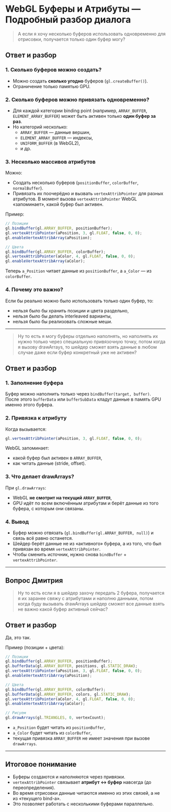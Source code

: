 # WebGL Буферы и Атрибуты — Подробный разбор диалога

> А если я хочу несколько буферов использовать одновременно для отрисовки, получается только один буфер могу?

## Ответ и разбор

### 1. Сколько буферов можно создать?

- Можно создать **сколько угодно** буферов (`gl.createBuffer()`).
- Ограничение только памятью GPU.

### 2. Сколько буферов можно привязать одновременно?

- Для каждой категории binding point (например, `ARRAY_BUFFER`, `ELEMENT_ARRAY_BUFFER`) может быть активен только **один буфер за раз**.
- Но категорий несколько:
  - `ARRAY_BUFFER` — данные вершин,
  - `ELEMENT_ARRAY_BUFFER` — индексы,
  - `UNIFORM_BUFFER` (в WebGL2),
  - и др.

### 3. Несколько массивов атрибутов

Можно:

- Создать несколько буферов (`positionBuffer`, `colorBuffer`, `normalBuffer`).
- Привязать их поочерёдно и вызвать `vertexAttribPointer` для разных атрибутов.
  В момент вызова `vertexAttribPointer` WebGL «запоминает», какой буфер был активен.

Пример:

```js
// Позиции
gl.bindBuffer(gl.ARRAY_BUFFER, positionBuffer);
gl.vertexAttribPointer(aPosition, 3, gl.FLOAT, false, 0, 0);
gl.enableVertexAttribArray(aPosition);

// Цвета
gl.bindBuffer(gl.ARRAY_BUFFER, colorBuffer);
gl.vertexAttribPointer(aColor, 4, gl.FLOAT, false, 0, 0);
gl.enableVertexAttribArray(aColor);
```

Теперь `a_Position` читает данные из `positionBuffer`, а `a_Color` — из `colorBuffer`.

### 4. Почему это важно?

Если бы реально можно было использовать только один буфер, то:

- нельзя было бы хранить позиции и цвета раздельно,
- нельзя было бы делать interleaved варианты,
- нельзя было бы реализовать сложные меши.

---

> Ну то есть я могу буферы отдельно наполнять, но наполнять их нужно только через специальную привязочную точку, потом когда я вызову drawArrays, то шейдер сможет взять данные в любом случае даже если буфер конкретный уже не активен?

## Ответ и разбор

### 1. Заполнение буфера

Буфер можно наполнить только через `bindBuffer(target, buffer)`.
После этого `bufferData` или `bufferSubData` кладут данные в память GPU именно этого буфера.

### 2. Привязка к атрибуту

Когда вызывается:

```js
gl.vertexAttribPointer(aPosition, 3, gl.FLOAT, false, 0, 0);
```

WebGL запоминает:

- какой буфер был активен в `ARRAY_BUFFER`,
- как читать данные (stride, offset).

### 3. Что делает drawArrays?

При `gl.drawArrays`:

- WebGL **не смотрит на текущий `ARRAY_BUFFER`**,
- GPU идёт по всем включённым атрибутам и берёт данные из того буфера, с которым они связаны.

### 4. Вывод

- Буфер можно отвязать (`gl.bindBuffer(gl.ARRAY_BUFFER, null)`) и связь всё равно останется.
- Шейдер берёт данные не из «активного» буфера, а из того, что был привязан во время `vertexAttribPointer`.
- Чтобы сменить источник, нужно снова `bindBuffer` + `vertexAttribPointer`.

---

## Вопрос Дмитрия

> Ну то есть если я в шейдер захочу передать 2 буфера, получается я их заранее свяжу с атрибутами и наполню данными, потом когда буду вызывать drawArrays шейдер сможет все данные взять не важно какой буфер активный сейчас?

## Ответ и разбор

Да, это так.

Пример (позиции + цвета):

```js
// Позиции
gl.bindBuffer(gl.ARRAY_BUFFER, positionBuffer);
gl.bufferData(gl.ARRAY_BUFFER, positions, gl.STATIC_DRAW);
gl.vertexAttribPointer(aPosition, 3, gl.FLOAT, false, 0, 0);
gl.enableVertexAttribArray(aPosition);

// Цвета
gl.bindBuffer(gl.ARRAY_BUFFER, colorBuffer);
gl.bufferData(gl.ARRAY_BUFFER, colors, gl.STATIC_DRAW);
gl.vertexAttribPointer(aColor, 4, gl.FLOAT, false, 0, 0);
gl.enableVertexAttribArray(aColor);

// Рисуем
gl.drawArrays(gl.TRIANGLES, 0, vertexCount);
```

- `a_Position` будет читать из `positionBuffer`,
- `a_Color` будет читать из `colorBuffer`,
- текущая привязка `ARRAY_BUFFER` не имеет значения при вызове `drawArrays`.

---

## Итоговое понимание

- Буферы создаются и наполняются через привязки.
- `vertexAttribPointer` связывает **атрибут ↔ буфер** навсегда (до переопределения).
- Во время отрисовки данные читаются именно из этих связей, а не из «текущего bind-а».
- Это позволяет работать с несколькими буферами параллельно.
